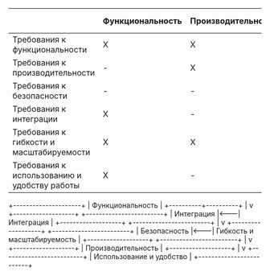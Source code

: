 |                            | Функциональность | Производительность | Безопасность | Интеграция | Гибкость и масштабируемость | Удобство использования |
|-------------------------------|------------------|---------------------|--------------|------------|-----------------------------|-------------------------|
| Требования к функциональности   |        X         |          X          |      X       |      X     |              X              |            X            |
| Требования к производительности |        -         |          X          |      -       |      -     |              X              |            -            |
| Требования к безопасности       |        -         |          -          |      X       |      -     |              -              |            -            |
| Требования к интеграции         |        X         |          -          |      -       |      X     |              X              |            -            |
| Требования к гибкости и масштабируемости | X |        X          |      -       |      -     |              X              |            -            |
| Требования к использованию и удобству работы | X |         -          |      -       |      -     |              -              |            X            |








+---------------------+
|   Функциональность   |
+----------+----------+
           |
           v
+-------------------+    +------------------------+
| Интеграция        |<---| Интеграция             |
+-------------------+    +------------------------+
           |
           v
+-------------------+    +------------------------+
| Безопасность      |<---| Гибкость и масштабируемость |
+-------------------+    +------------------------+
           |
           v
+-------------------+
| Производительность |
+-------------------+
           |
           v
+-------------------------+
| Использование и удобство |
+-------------------------+
